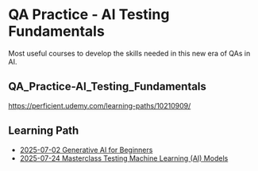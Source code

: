 # QA Practice - AI Testing Fundamentals

Most useful courses to develop the skills needed in this new era of QAs in AI.

## QA_Practice-AI_Testing_Fundamentals

<https://perficient.udemy.com/learning-paths/10210909/>

## Learning Path

* [2025-07-02 Generative AI for Beginners](./GenerativeAIforBeginners/README.md)
* [2025-07-24 Masterclass Testing Machine Learning (AI) Models](./MasterclassTestingMachineLearning/README.md)
